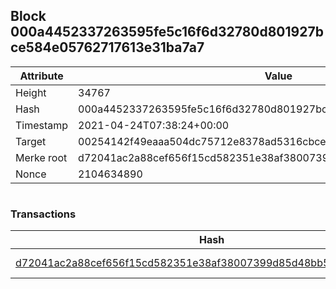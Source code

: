 ## Block 000a4452337263595fe5c16f6d32780d801927bce584e05762717613e31ba7a7

Attribute | Value
--- | ---
Height | 34767
Hash | 000a4452337263595fe5c16f6d32780d801927bce584e05762717613e31ba7a7
Timestamp | 2021-04-24T07:38:24+00:00
Target | 00254142f49eaaa504dc75712e8378ad5316cbcead634704b3734b6271167cc4
Merke root | d72041ac2a88cef656f15cd582351e38af38007399d85d48bb500a7a22c5d3f5
Nonce | 2104634890

```

```

### Transactions

Hash | Amount
--- | ---
[d72041ac2a88cef656f15cd582351e38af38007399d85d48bb500a7a22c5d3f5](d72041ac2a88cef656f15cd582351e38af38007399d85d48bb500a7a22c5d3f5.md) | 10.00000000 SKEPTI 
